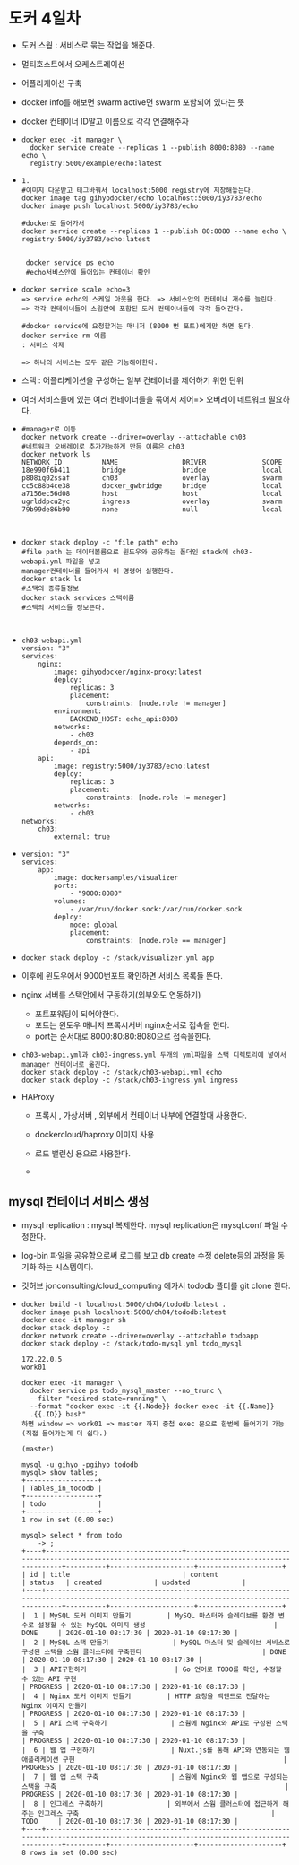 # 도커 4일차

- 도커 스웜 : 서비스로 묶는 작업을 해준다.

- 멀티호스트에서  오케스트레이션

- 어플리케이션 구축

- docker info를 해보면 swarm active면 swarm 포함되어 있다는 뜻

- docker 컨테이너 ID말고 이름으로 각각 연결해주자

- ```shell
  docker exec -it manager \
  	docker service create --replicas 1 --publish 8000:8080 --name echo \
  	registry:5000/example/echo:latest
  ```

- ```shell
  1. 
  #이미지 다운받고 태그바꿔서 localhost:5000 registry에 저장해놓는다.
  docker image tag gihyodocker/echo localhost:5000/iy3783/echo
  docker image push localhost:5000/iy3783/echo
  
  #docker로 들어가서
  docker service create --replicas 1 --publish 80:8080 --name echo \
  registry:5000/iy3783/echo:latest
  
  
   docker service ps echo
   #echo서비스안에 들어있는 컨테이너 확인
  
  ```

- ```shell
  docker service scale echo=3
  => service echo의 스케일 아웃을 한다. => 서비스안의 컨테이너 개수를 늘린다.
  => 각각 컨테이너들이 스웜안에 포함된 도커 컨테이너들에 각각 들어간다.
  
  #docker service에 요청할거는 매니저 (8000 번 포트)에게만 하면 된다.
  docker service rm 이름
  : 서비스 삭제
  
  => 하나의 서비스는 모두 같은 기능해야한다.
  ```

- 스택 : 어플리케이션을 구성하는 일부 컨테이너를 제어하기 위한 단위

- 여러 서비스들에 있는 여러 컨테이너들을 묶어서 제어=> 오버레이 네트워크 필요하다.

- ```shell
  #manager로 이동
  docker network create --driver=overlay --attachable ch03
  #네트워크 오버레이로 추가가능하게 만듬 이름은 ch03
  docker network ls
  NETWORK ID          NAME                DRIVER              SCOPE
  18e990f6b411        bridge              bridge              local
  p808iq02ssaf        ch03                overlay             swarm
  cc5c88b4ce38        docker_gwbridge     bridge              local
  a7156ec56d08        host                host                local
  ugrlddpcu2yc        ingress             overlay             swarm
  79b99de86b90        none                null                local
  
  
  
  ```

- ```shell
  docker stack deploy -c "file path" echo
  #file path 는 데이터볼륨으로 윈도우와 공유하는 폴더인 stack에 ch03-webapi.yml 파일을 넣고 
  manager컨테이너를 들어가서 이 명령어 실행한다.
  docker stack ls 
  #스택의 종류들정보
  docker stack services 스택이름
  #스택의 서비스들 정보뜬다.
  
  
  
  ```

- ```shell
  ch03-webapi.yml
  version: "3"
  services:
      nginx:
          image: gihyodocker/nginx-proxy:latest
          deploy:
              replicas: 3
              placement: 
                  constraints: [node.role != manager]
          environment:
              BACKEND_HOST: echo_api:8080
          networks:
              - ch03
          depends_on:
              - api
      api:
          image: registry:5000/iy3783/echo:latest
          deploy:
              replicas: 3
              placement: 
                  constraints: [node.role != manager]
          networks:
              - ch03
  networks:
      ch03:
          external: true
  ```

- ```shell
  version: "3"
  services:
      app:
          image: dockersamples/visualizer
          ports:
              - "9000:8080"
          volumes:
              - /var/run/docker.sock:/var/run/docker.sock
          deploy:
              mode: global
              placement:
                  constraints: [node.role == manager]
  ```

- ```
  docker stack deploy -c /stack/visualizer.yml app
  ```

- 이후에 윈도우에서  9000번포트 확인하면 서비스 목록들 뜬다.



- nginx 서버를 스택안에서 구동하기(외부와도 연동하기)

  - 포트포워딩이 되어야한다.
  - 포트는 윈도우 매니저 프록시서버 nginx순서로 접속을 한다.
  - port는 순서대로 8000:80:80:8080으로 접속을한다.

- ```
  ch03-webapi.yml과 ch03-ingress.yml 두개의 yml파일을 스택 디렉토리에 넣어서 manager 컨테이너로 옮긴다.
  docker stack deploy -c /stack/ch03-webapi.yml echo
  docker stack deploy -c /stack/ch03-ingress.yml ingress
  ```

- HAProxy

  - 프록시  , 가상서버 , 외부에서 컨테이너 내부에 연결할때 사용한다.
  - dockercloud/haproxy 이미지 사용

  - 로드 밸런싱 용으로 사용한다.
  - 


## mysql 컨테이너 서비스 생성

- mysql replication : mysql 복제한다. mysql replication은 mysql.conf 파일 수정한다.

- log-bin 파일을 공유함으로써 로그를 보고 db create 수정 delete등의 과정을 동기화 하는 시스템이다.

- 깃허브 jonconsulting/cloud_computing 에가서 tododb 폴더를 git clone 한다.

- ```shell
  docker build -t localhost:5000/ch04/tododb:latest .
  docker image push localhost:5000/ch04/tododb:latest
  docker exec -it manager sh
  docker stack deploy -c
  docker network create --driver=overlay --attachable todoapp
  docker stack deploy -c /stack/todo-mysql.yml todo_mysql
  
  172.22.0.5 
  work01
  
  docker exec -it manager \
  	docker service ps todo_mysql_master --no_trunc \
  	--filter "desired-state=running" \
  	--format "docker exec -it {{.Node}} docker exec -it {{.Name}}
  	.{{.ID}} bash"
  하면 window => work01 => master 까지 중첩 exec 문으로 한번에 들어가기 가능
  (직접 들어가는게 더 쉽다.)
  
  (master)
  
  mysql -u gihyo -pgihyo tododb
  mysql> show tables;
  +------------------+
  | Tables_in_tododb |
  +------------------+
  | todo             |
  +------------------+
  1 row in set (0.00 sec)
  
  mysql> select * from todo
      -> ;
  +----+----------------------------------+-------------------------------------------------------------------------------------------------------+----------+---------------------+---------------------+
  | id | title                            | content                                                                                               | status   | created             | updated             |
  +----+----------------------------------+-------------------------------------------------------------------------------------------------------+----------+---------------------+---------------------+
  |  1 | MySQL 도커 이미지 만들기         | MySQL 마스터와 슬레이브를 환경 변수로 설정할 수 있는 MySQL 이미지 생성                                | DONE     | 2020-01-10 08:17:30 | 2020-01-10 08:17:30 |
  |  2 | MySQL 스택 만들기                | MySQL 마스터 및 슬레이브 서비스로 구성된 스택을 스웜 클러스터에 구축한다                              | DONE     | 2020-01-10 08:17:30 | 2020-01-10 08:17:30 |
  |  3 | API구현하기                      | Go 언어로 TODO를 확인, 수정할 수 있는 API 구현                                                        | PROGRESS | 2020-01-10 08:17:30 | 2020-01-10 08:17:30 |
  |  4 | Nginx 도커 이미지 만들기         | HTTP 요청을 백엔드로 전달하는 Nginx 이미지 만들기                                                     | PROGRESS | 2020-01-10 08:17:30 | 2020-01-10 08:17:30 |
  |  5 | API 스택 구축하기                | 스웜에 Nginx와 API로 구성된 스택을 구축                                                               | PROGRESS | 2020-01-10 08:17:30 | 2020-01-10 08:17:30 |
  |  6 | 웹 앱 구현하기                   | Nuxt.js를 통해 API와 연동되는 웹 애플리케이션 구현                                                    | PROGRESS | 2020-01-10 08:17:30 | 2020-01-10 08:17:30 |
  |  7 | 웹 앱 스택 구축                  | 스웜에 Nginx와 웹 앱으로 구성되는 스택을 구축                                                         | PROGRESS | 2020-01-10 08:17:30 | 2020-01-10 08:17:30 |
  |  8 | 인그레스 구축하기                | 외부에서 스웜 클러스터에 접근하게 해주는 인그레스 구축                                                | TODO     | 2020-01-10 08:17:30 | 2020-01-10 08:17:30 |
  +----+----------------------------------+-------------------------------------------------------------------------------------------------------+----------+---------------------+---------------------+
  8 rows in set (0.00 sec)
  
  
  ```

  




